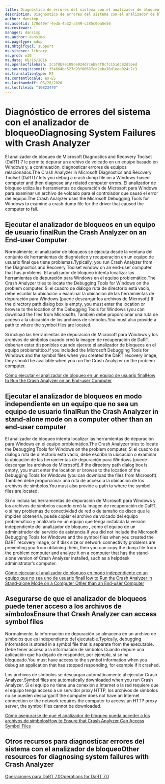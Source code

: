 ```yaml
---
title: Diagnóstico de errores del sistema con el analizador de bloqueo
description: Diagnóstico de errores del sistema con el analizador de bloqueo
author: dansimp
ms.assetid: 170d40ef-4edb-4a32-a349-c285c0ea5e56
ms.reviewer: ''
manager: dansimp
ms.author: dansimp
ms.pagetype: mdop
ms.mktglfcycl: support
ms.sitesec: library
ms.prod: w10
ms.date: 06/16/2016
ms.openlocfilehash: 3c5f8b7e189de024d7ceb84f8cfc151dc82d56ed
ms.sourcegitcommit: 354664bc527d93f80687cd2eba70d1eea024c7c3
ms.translationtype: MT
ms.contentlocale: es-ES
ms.lasthandoff: 06/26/2020
ms.locfileid: "10823470"
---
```

# <span data-ttu-id="128f4-103">Diagnóstico de errores del sistema con el analizador de bloqueo</span><span class="sxs-lookup"><span data-stu-id="128f4-103">Diagnosing System Failures with Crash Analyzer</span></span>


<span data-ttu-id="128f4-104">El analizador de bloqueo de Microsoft Diagnostics and Recovery Toolset (DaRT) 7 le permite depurar un archivo de volcado en un equipo basado en Windows y, a continuación, diagnosticar errores de equipos relacionados.</span><span class="sxs-lookup"><span data-stu-id="128f4-104">The Crash Analyzer in Microsoft Diagnostics and Recovery Toolset (DaRT)7 lets you debug a crash dump file on a Windows-based computer and then diagnose any related computer errors.</span></span> <span data-ttu-id="128f4-105">El analizador de bloqueo utiliza las herramientas de depuración de Microsoft para Windows para examinar un archivo de volcado para el controlador que causó el error del equipo.</span><span class="sxs-lookup"><span data-stu-id="128f4-105">The Crash Analyzer uses the Microsoft Debugging Tools for Windows to examine a crash dump file for the driver that caused the computer to fail.</span></span>

## <span data-ttu-id="128f4-106">Ejecutar el analizador de bloqueos en un equipo de usuario final</span><span class="sxs-lookup"><span data-stu-id="128f4-106">Run the Crash Analyzer on an End-user Computer</span></span>


<span data-ttu-id="128f4-107">Normalmente, el analizador de bloqueos se ejecuta desde la ventana del conjunto de herramientas de diagnóstico y recuperación en un equipo de usuario final que tiene problemas.</span><span class="sxs-lookup"><span data-stu-id="128f4-107">Typically, you run Crash Analyzer from the Diagnostics and Recovery Toolset window on an end-user computer that has problems.</span></span> <span data-ttu-id="128f4-108">El analizador de bloqueo intenta localizar las herramientas de depuración para Windows en el equipo problemático.</span><span class="sxs-lookup"><span data-stu-id="128f4-108">The Crash Analyzer tries to locate the Debugging Tools for Windows on the problem computer.</span></span> <span data-ttu-id="128f4-109">Si el cuadro de diálogo ruta de directorio está vacío, debe escribir la ubicación o examinar la ubicación de las herramientas de depuración para Windows (puede descargar los archivos de Microsoft).</span><span class="sxs-lookup"><span data-stu-id="128f4-109">If the directory path dialog box is empty, you must enter the location or browse to the location of the Debugging Tools for Windows (you can download the files from Microsoft).</span></span> <span data-ttu-id="128f4-110">También debe proporcionar una ruta de acceso a la ubicación de los archivos de símbolos.</span><span class="sxs-lookup"><span data-stu-id="128f4-110">You must also provide a path to where the symbol files are located.</span></span>

<span data-ttu-id="128f4-111">Si incluyó las herramientas de depuración de Microsoft para Windows y los archivos de símbolos cuando creó la imagen de recuperación de DaRT, deberían estar disponibles cuando ejecute el analizador de bloqueos en el equipo problemático.</span><span class="sxs-lookup"><span data-stu-id="128f4-111">If you included the Microsoft Debugging Tools for Windows and the symbol files when you created the DaRT recovery image, they should be available when you run the Crash Analyzer on the problem computer.</span></span>

[<span data-ttu-id="128f4-112">Cómo ejecutar el analizador de bloqueo en un equipo de usuario final</span><span class="sxs-lookup"><span data-stu-id="128f4-112">How to Run the Crash Analyzer on an End-user Computer</span></span>](how-to-run-the-crash-analyzer-on-an-end-user-computer-dart-7.md)

## <span data-ttu-id="128f4-113">Ejecutar el analizador de bloqueos en modo independiente en un equipo que no sea un equipo de usuario final</span><span class="sxs-lookup"><span data-stu-id="128f4-113">Run the Crash Analyzer in stand-alone mode on a computer other than an end-user computer</span></span>


<span data-ttu-id="128f4-114">El analizador de bloqueo intenta localizar las herramientas de depuración para Windows en el equipo problemático.</span><span class="sxs-lookup"><span data-stu-id="128f4-114">The Crash Analyzer tries to locate the Debugging Tools for Windows on the problem computer.</span></span> <span data-ttu-id="128f4-115">Si el cuadro de diálogo ruta de directorio está vacío, debe escribir la ubicación o examinar la ubicación de las herramientas de depuración para Windows (puede descargar los archivos de Microsoft).</span><span class="sxs-lookup"><span data-stu-id="128f4-115">If the directory path dialog box is empty, you must enter the location or browse to the location of the Debugging Tools for Windows (you can download the files from Microsoft).</span></span> <span data-ttu-id="128f4-116">También debe proporcionar una ruta de acceso a la ubicación de los archivos de símbolos.</span><span class="sxs-lookup"><span data-stu-id="128f4-116">You must also provide a path to where the symbol files are located.</span></span>

<span data-ttu-id="128f4-117">Si no incluía las herramientas de depuración de Microsoft para Windows y los archivos de símbolos cuando creó la imagen de recuperación de DaRT, o si hay problemas de conectividad de red o de tamaño de disco que le impiden obtenerla, puede copiar el archivo de volcado del equipo problemático y analizarlo en un equipo que tenga instalada la versión independiente del analizador de bloqueo , como el equipo de un administrador del servicio de asistencia.</span><span class="sxs-lookup"><span data-stu-id="128f4-117">If you did not include the Microsoft Debugging Tools for Windows and the symbol files when you created the DaRT recovery image, or if disk size or network connectivity problems are preventing you from obtaining them, then you can copy the dump file from the problem computer and analyze it on a computer that has the stand-alone version of Crash Analyzer installed, such as a helpdesk administrator’s computer.</span></span>

[<span data-ttu-id="128f4-118">Cómo ejecutar el analizador de bloqueo en modo independiente en un equipo que no sea uno de usuario final</span><span class="sxs-lookup"><span data-stu-id="128f4-118">How to Run the Crash Analyzer in Stand-alone Mode on a Computer Other than an End-user Computer</span></span>](how-to-run-the-crash-analyzer-in-stand-alone-mode-on-a-computer-other-than-an-end-user-computer-dart-7.md)

## <span data-ttu-id="128f4-119">Asegurarse de que el analizador de bloqueos puede tener acceso a los archivos de símbolos</span><span class="sxs-lookup"><span data-stu-id="128f4-119">Ensure that Crash Analyzer can access symbol files</span></span>


<span data-ttu-id="128f4-120">Normalmente, la información de depuración se almacena en un archivo de símbolos que es independiente del ejecutable.</span><span class="sxs-lookup"><span data-stu-id="128f4-120">Typically, debugging information is stored in a symbol file that is separate from the executable.</span></span> <span data-ttu-id="128f4-121">Debe tener acceso a la información de símbolos Cuando depure una aplicación que ha dejado de responder, por ejemplo, si se ha bloqueado.</span><span class="sxs-lookup"><span data-stu-id="128f4-121">You must have access to the symbol information when you debug an application that has stopped responding, for example if it crashed.</span></span>

<span data-ttu-id="128f4-122">Los archivos de símbolos se descargan automáticamente al ejecutar Crash Analyzer.</span><span class="sxs-lookup"><span data-stu-id="128f4-122">Symbol files are automatically downloaded when you run Crash Analyzer.</span></span> <span data-ttu-id="128f4-123">Si el equipo no tiene una conexión a Internet o la red requiere que el equipo tenga acceso a un servidor proxy HTTP, los archivos de símbolos no se pueden descargar.</span><span class="sxs-lookup"><span data-stu-id="128f4-123">If the computer does not have an Internet connection or the network requires the computer to access an HTTP proxy server, the symbol files cannot be downloaded.</span></span>

[<span data-ttu-id="128f4-124">Cómo asegurarse de que el analizador de bloqueo pueda acceder a los archivos de símbolos</span><span class="sxs-lookup"><span data-stu-id="128f4-124">How to Ensure that Crash Analyzer Can Access Symbol Files</span></span>](how-to-ensure-that-crash-analyzer-can-access-symbol-files-dart-7.md)

## <span data-ttu-id="128f4-125">Otros recursos para diagnosticar errores del sistema con el analizador de bloqueo</span><span class="sxs-lookup"><span data-stu-id="128f4-125">Other resources for diagnosing system failures with Crash Analyzer</span></span>


[<span data-ttu-id="128f4-126">Operaciones para DaRT 7.0</span><span class="sxs-lookup"><span data-stu-id="128f4-126">Operations for DaRT 7.0</span></span>](operations-for-dart-70-new-ia.md)

 

 





